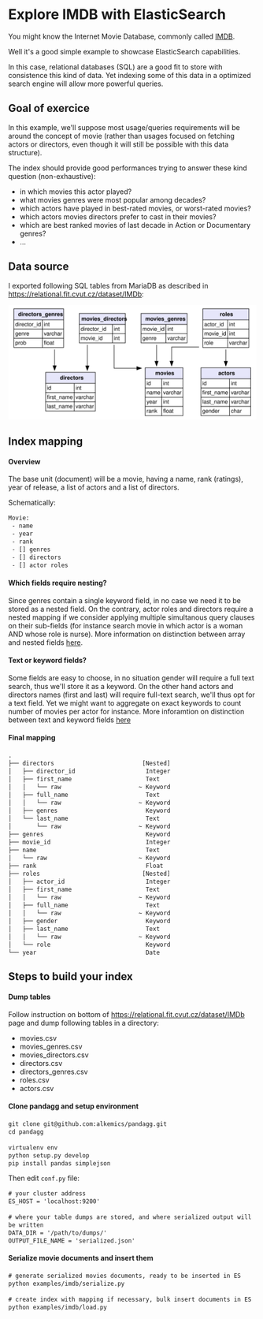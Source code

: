 # Explore IMDB with ElasticSearch

You might know the Internet Movie Database, commonly called [IMDB](https://www.imdb.com/).

Well it's a good simple example to showcase ElasticSearch capabilities.

In this case, relational databases (SQL) are a good fit to store with consistence this kind of data.
Yet indexing some of this data in a optimized search engine will allow more powerful queries.

## Goal of exercice
In this example, we'll suppose most usage/queries requirements will be around the concept of movie (rather than usages 
focused on fetching actors or directors, even though it will still be possible with this data structure).

The index should provide good performances trying to answer these kind question (non-exhaustive):
- in which movies this actor played?
- what movies genres were most popular among decades?
- which actors have played in best-rated movies, or worst-rated movies?
- which actors movies directors prefer to cast in their movies?
- which are best ranked movies of last decade in Action or Documentary genres? 
- ...


## Data source
I exported following SQL tables from MariaDB as described in https://relational.fit.cvut.cz/dataset/IMDb:

![imdb tables](ressources/imdb_ijs.svg)

## Index mapping

#### Overview
The base unit (document) will be a movie, having a name, rank (ratings), year of release, a list of actors
and a list of directors.

Schematically:
```
Movie:
 - name
 - year
 - rank
 - [] genres
 - [] directors
 - [] actor roles
```

#### Which fields require nesting?
Since genres contain a single keyword field, in no case we need it to be stored as a nested field.
On the contrary, actor roles and directors require a nested mapping if we consider applying multiple 
simultanous query clauses on their sub-fields (for instance search movie in which actor is a woman AND whose role is 
nurse). 
More information on distinction between array and nested fields [here](
https://www.elastic.co/guide/en/elasticsearch/reference/current/nested.html).


#### Text or keyword fields?
Some fields are easy to choose, in no situation gender will require a full text search, thus we'll store
it as a keyword.
On the other hand actors and directors names (first and last) will require full-text search, we'll thus
opt for a text field. Yet we might want to aggregate on exact keywords to count number of movies per actor for instance.
More inforamtion on distinction between text and keyword fields [here](
https://www.elastic.co/fr/blog/strings-are-dead-long-live-strings)

#### Final mapping

```
.                                                            
├── directors                         [Nested]
│   ├── director_id                    Integer
│   ├── first_name                     Text
│   │   └── raw                      ~ Keyword
│   ├── full_name                      Text
│   │   └── raw                      ~ Keyword
│   ├── genres                         Keyword
│   └── last_name                      Text
│       └── raw                      ~ Keyword
├── genres                             Keyword
├── movie_id                           Integer
├── name                               Text
│   └── raw                          ~ Keyword
├── rank                               Float
├── roles                             [Nested]
│   ├── actor_id                       Integer
│   ├── first_name                     Text
│   │   └── raw                      ~ Keyword
│   ├── full_name                      Text
│   │   └── raw                      ~ Keyword
│   ├── gender                         Keyword
│   ├── last_name                      Text
│   │   └── raw                      ~ Keyword
│   └── role                           Keyword
└── year                               Date
```


## Steps to build your index

#### Dump tables
Follow instruction on bottom of https://relational.fit.cvut.cz/dataset/IMDb page and dump following tables in a 
directory:
- movies.csv
- movies_genres.csv
- movies_directors.csv
- directors.csv
- directors_genres.csv
- roles.csv
- actors.csv

#### Clone pandagg and setup environment
```
git clone git@github.com:alkemics/pandagg.git
cd pandagg

virtualenv env
python setup.py develop
pip install pandas simplejson
```
Then edit `conf.py` file:
```
# your cluster address
ES_HOST = 'localhost:9200'

# where your table dumps are stored, and where serialized output will be written
DATA_DIR = '/path/to/dumps/'
OUTPUT_FILE_NAME = 'serialized.json'
```

#### Serialize movie documents and insert them

```
# generate serialized movies documents, ready to be inserted in ES
python examples/imdb/serialize.py

# create index with mapping if necessary, bulk insert documents in ES
python examples/imdb/load.py
```
